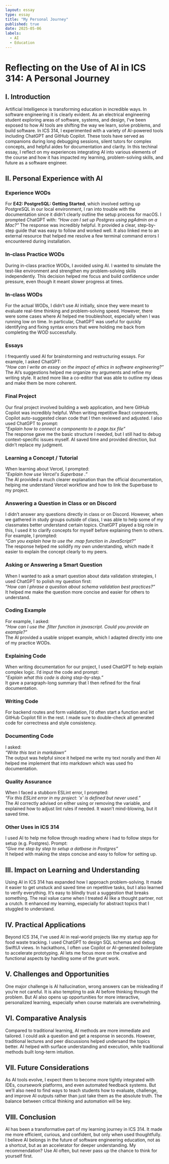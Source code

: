 ```yaml
---
layout: essay
type: essay
title: "My Personal Journey"
published: true
date: 2025-05-06
labels:
  - AI
  - Education
---
```


# Reflecting on the Use of AI in ICS 314: A Personal Journey

## I. Introduction

Artificial Intelligence is transforming education in incredible ways. In software engineering it is clearly evident. As an electrical engineering student exploring areas of software, systems, and design, I’ve been exposed to how AI tools are shifting the way we learn, solve problems, and build software. In ICS 314, I experimented with a variety of AI-powered tools including ChatGPT and GitHub Copilot. These tools have served as companions during long debugging sessions, silent tutors for complex concepts, and helpful aides for documentation and clarity. In this techinal essay, I reflect on my experiences integrating AI into various elements of the course and how it has impacted my learning, problem-solving skills, and future as a software engineer.

## II. Personal Experience with AI

### Experience WODs
For **E42: PostgreSQL: Getting Started**, which involved setting up PostgreSQL in our local environment, I ran into trouble with the documentation since it didn’t clearly outline the setup process for macOS. I prompted ChatGPT with:
*“How can I set up Postgres using pgAdmin on a Mac?”*
The response was incredibly helpful. It provided a clear, step-by-step guide that was easy to follow and worked well. It also linked me to an external resource that helped me resolve a few terminal command errors I encountered during installation.

### In-class Practice WODs  
During in-class practice WODs, I avoided using AI. I wanted to simulate the test-like environment and strengthen my problem-solving skills independently. This decision helped me focus and build confidence under pressure, even though it meant slower progress at times.

### In-class WODs  
For the actual WODs, I didn’t use AI initially, since they were meant to evaluate real-time thinking and problem-solving speed. However, there were some cases where AI helped me troubleshoot, especially when I was running low on time. In particular, ChatGPT was useful for quickly identifying and fixing syntax errors that were holding me back from completing the WOD successfully.

### Essays  
I frequently used AI for brainstorming and restructuring essays. For example, I asked ChatGPT:  
*“How can I write an essay on the impact of ethics in software engineering?”*  
The AI’s suggestions helped me organize my arguments and refine my writing style. It acted more like a co-editor that was able to outline my ideas and make them be more coherent.

### Final Project  
Our final project involved building a web application, and here GitHub Copilot was incredibly helpful. When writing repetitive React components, Copilot auto-suggested clean code that I then reviewed and adjusted. I also used ChatGPT to prompt:  
*“Explain how to connect a componento to a page.tsx file”*  
The response gave me the basic structure I needed, but I still had to debug context-specific issues myself. AI saved time and provided direction, but didn’t replace my judgment.

### Learning a Concept / Tutorial  
When learning about Vercel, I prompted:  
*“Explain how use Vercel's Superbase .”*  
The AI provided a much clearer explanation than the official documentation, helping me understand Vercel workflow and how to link the Superbase to my project.

### Answering a Question in Class or on Discord  
I didn’t answer any questions directly in class or on Discord. However, when we gathered in study groups outside of class, I was able to help some of my classmates better understand certain topics. ChatGPT played a big role in this, I used it to clarify concepts for myself before explaining them to others. For example, I prompted:  
*“Can you explain how to use the .map function in JavaScript?”*  
The response helped me solidify my own understanding, which made it easier to explain the concept clearly to my peers.

### Asking or Answering a Smart Question  
When I wanted to ask a smart question about data validation strategies, I used ChatGPT to polish my question first:  
*“How can I phrase a question about schema validation best practices?”*  
It helped me make the question more concise and easier for others to understand.

### Coding Example  
For example, I asked:  
*“How can I use the .filter function in javascript. Could you provide an example?”*  
The AI provided a usable snippet example, which I adapted directly into one of my practice WODs.

### Explaining Code  
When writing documentation for our project, I used ChatGPT to help explain complex logic. I’d input the code and prompt:  
*“Explain what this code is doing step-by-step.”*  
It gave a paragraph-long summary that I then refined for the final documentation.

### Writing Code  
For backend routes and form validation, I’d often start a function and let GitHub Copilot fill in the rest. I made sure to double-check all generated code for correctness and style consistency.

### Documenting Code  
I asked:  
*“Write this text in markdown”*  
The output was helpful since it helped me write my text norally and then AI helped me implement that into markdown which was used fro documentation.

### Quality Assurance  
When I faced a stubborn ESLint error, I prompted:  
*“Fix this ESLint error in my project: 'x' is defined but never used.”*  
The AI correctly advised on either using or removing the variable, and explained how to adjust lint rules if needed. It wasn’t mind-blowing, but it saved time.

### Other Uses in ICS 314  
I used AI to help me follow through reading where i had to follow steps for setup (e.g. Postgres). Prompt:  
*“Give me step by step to setup a datbase in Postgres”*  
It helped with making the steps concise and easy to follow for setting up.

## III. Impact on Learning and Understanding

Using AI in ICS 314 has expanded how I approach problem-solving. It made it easier to get unstuck and saved time on repetitive tasks, but I also learned to verify everything. It’s easy to blindly trust a suggestion that breaks something. The real value came when I treated AI like a thought partner, not a crutch. It enhanced my learning, especially for abstract topics that I stuggled to understand.

## IV. Practical Applications

Beyond ICS 314, I’ve used AI in real-world projects like my startup app for food waste tracking. I used ChatGPT to design SQL schemas and debug SwiftUI views. In hackathons, I often use Copilot or AI-generated boilerplate to accelerate prototyping. AI lets me focus more on the creative and functional aspects by handling some of the grunt work.

## V. Challenges and Opportunities

One major challenge is AI hallucination, wrong answers can be misleading if you’re not careful. It is also tempting to ask AI before thinking through the problem. But AI also opens up opportunities for more interactive, personalized learning, especially when course materials are overwhelming.

## VI. Comparative Analysis

Compared to traditional learning, AI methods are more immediate and tailored. I could ask a question and get a response in seconds. However, traditional lectures and peer discussions helped undersand the topics better. AI helped with surface understanding and execution, while traditional methods built long-term intuition.

## VII. Future Considerations

As AI tools evolve, I expect them to become more tightly integrated with IDEs, coursework platforms, and even automated feedback systems. But we’ll also need to find ways to teach students how to evaluate, challenge, and improve AI outputs rather than just take them as the absolute truth. The balance between critical thinking and automation will be key.

## VIII. Conclusion

AI has been a transformative part of my learning journey in ICS 314. It made me more efficient, curious, and confident, but only when used thoughtfully. I believe AI belongs in the future of software engineering education, not as a shortcut, but as an accelerator for deeper understanding. My recommendation? Use AI often, but never pass up the chance to think for yourself first.
